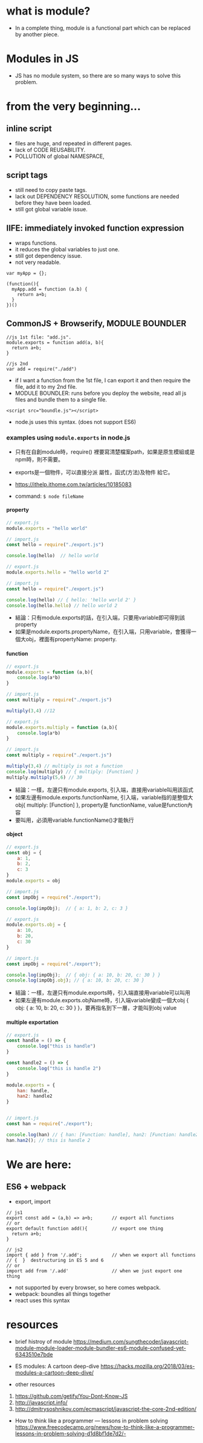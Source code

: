 # what is module?
- In a complete thing, module is a functional part which can be replaced by another piece.

# Modules in JS
- JS has no module system, so there are so many ways to solve this problem.

# from the very beginning...

## inline script
- files are huge, and repeated in different pages.
- lack of CODE REUSABILITY.
- POLLUTION of global NAMESPACE, 

## script tags
- still need to copy paste tags.
- lack out DEPENDENCY RESOLUTION, some functions are needed before they have been loaded.
- still got global variable issue.

## IIFE: immediately invoked function expression
- wraps functions.
- it reduces the global variables to just one.
- still got dependency issue.
- not very readable.

```
var myApp = {};

(function(){
  myApp.add = function (a.b) {
    return a+b;
  }
})()
```

## CommonJS + Browserify, MODULE BOUNDLER
```
//js 1st file: "add.js".
module.exports = function add(a, b){
  return a+b;
}

//js 2nd
var add = require("./add")

```
- if I want a function from the 1st file, I can export it and then require the file, add it to my 2nd file.
- MODULE BOUNDLER: runs before you deploy the website, read all js files and bundle them to a single file.
```
<script src="boundle.js"></script>
```
- node.js uses this syntax. (does not support ES6)


### examples using ```module.exports``` in node.js
- 只有在自創module時，require() 裡要寫清楚檔案path，如果是原生模組或是npm時，則不需要。
- exports是一個物件，可以直接分派 屬性，函式(方法)及物件 給它。
- https://ithelp.ithome.com.tw/articles/10185083

- command: 
```$ node fileName```

#### property
```js
// export.js
module.exports = "hello world"

// import.js
const hello = require("./export.js") 

console.log(hello)  // hello world

```

```js
// export.js
module.exports.hello = "hello world 2"

// import.js
const hello = require("./export.js") 

console.log(hello) // { hello: 'hello world 2' }
console.log(hello.hello) // hello world 2
```
- 結論：只有module.exports的話，在引入端，只要用variable即可得到該property
- 如果是module.exports.propertyName，在引入端，只用variable，會獲得一個大obj，裡面有propertyName: property.

#### function
``` js   // 匿名函式，或者有取名，但doesn't matter
// export.js
module.exports = function (a,b){
    console.log(a*b)
}

// import.js
const multiply = require("./export.js")

multiply(3,4) //12
```
```js
// export.js
module.exports.multiply = function (a,b){
    console.log(a*b)
}

// import.js
const multiply = require("./export.js")

multiply(3,4) // multiply is not a function
console.log(multiply) // { multiply: [Function] }
multiply.multiply(5,6) // 30
```
- 結論：一樣，左邊只有module.exports, 引入端，直接用variable叫用該函式
- 如果左邊有module.exports.functionName, 引入端，variable指的是整個大obj{ multiply: [Function] }, property是 functionName, value是function內容
- 要叫用，必須用variable.functionName()才能執行

#### object
```js
// export.js
const obj = {
    a: 1,
    b: 2,
    c: 3
}
module.exports = obj 

// import.js
const impObj = require("./export");

console.log(impObj);  // { a: 1, b: 2, c: 3 }
```
```js
// export.js
module.exports.obj = {
    a: 10,
    b: 20,
    c: 30
}

// import.js
const impObj = require("./export");

console.log(impObj);  // { obj: { a: 10, b: 20, c: 30 } }
console.log(impObj.obj); // { a: 10, b: 20, c: 30 }
```
- 結論：一樣，左邊只有module.exports時，引入端直接用variable可以叫用
- 如果左邊有module.exports.objName時，引入端variable變成一個大obj  { obj: { a: 10, b: 20, c: 30 } }，要再指名到下一層，才能叫到obj value


#### multiple exportation
```js
// export.js
const handle = () => {
    console.log("this is handle")
}

const handle2 = () => {
    console.log("this is handle 2")
}

module.exports = {
    han: handle, 
    han2: handle2
}


// import.js
const han = require("./export");

console.log(han) // { han: [Function: handle], han2: [Function: handle2] }
han.han2(); // this is handle 2

```



# We are here:
## ES6 + webpack
- export, import

```
// js1
export const add = (a,b) => a+b;       // export all functions
// or
export default function add(){         // export one thing
  return a+b;
}

// js2
import { add } from '/.add';           // when we export all functions  // {  }  destructuring in ES 5 and 6
// or
import add from '/.add'                // when we just export one thing
```
- not supported by every browser, so here comes webpack.
- webpack: boundles all things together
- react uses this syntax


# resources
- brief histroy of module
https://medium.com/sungthecoder/javascript-module-module-loader-module-bundler-es6-module-confused-yet-6343510e7bde

- ES modules: A cartoon deep-dive
https://hacks.mozilla.org/2018/03/es-modules-a-cartoon-deep-dive/

- other resources
1. https://github.com/getify/You-Dont-Know-JS
2. http://javascript.info/
3. http://dmitrysoshnikov.com/ecmascript/javascript-the-core-2nd-edition/

- How to think like a programmer — lessons in problem solving
https://www.freecodecamp.org/news/how-to-think-like-a-programmer-lessons-in-problem-solving-d1d8bf1de7d2/- 

